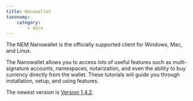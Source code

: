 ```yaml
---
title: Nanowallet
taxonomy:
    category:
        - docs
---
```


The NEM Nanowallet is the officially supported client for Windows, Mac, and Linux. 

The Nanowallet allows you to access lots of useful features such as multi-signature accounts, namespaces, notarization, and even the ability to buy currency directly from the wallet. These tutorials will guide you through installation, setup, and using features.

The newest version is [Version 1.4.2](https://github.com/NemProject/NanoWallet/releases).